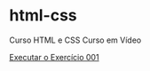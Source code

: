 # html-css
 Curso HTML e CSS Curso em Vídeo

<a href="https://guilhermehenriquemartins.github.io/html-css/exercícios/ex001/">Executar o Exercício 001
